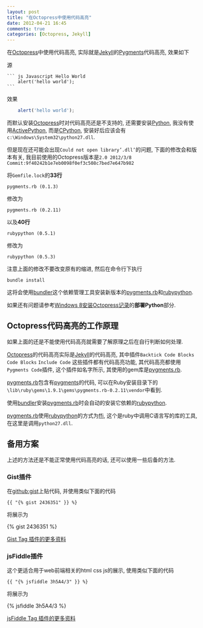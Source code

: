 ```yaml
---
layout: post
title: "在Octopress中使用代码高亮"
date: 2012-04-21 16:45
comments: true
categories: [Octopress, Jekyll]
---
```


在[Octopress][]中使用代码高亮, 实际就是[Jekyll][]的[Pygments][]代码高亮, 效果如下

源

	``` js Javascript Hello World 
		alert('hello world');
	```
效果

``` js Javascript Hello World 
	alert('hello world');
```

而默认安装[Octopress][]时对代码高亮还是不支持的, 还需要安装[Python][], 我没有使用[ActivePython][], 而是[CPython][], 安装好后应该会有`c:\Windows\System32\python27.dll`.

但是现在还可能会出现`Could not open library’.dll’`的问题, 下面的修改会和版本有关, 我目前使用的Octopress版本是`2.0 2012/3/8 Commit:9f40242b1e7eb0098f0ef3c508c7bed7e647b982`

将`Gemfile.lock`的**33行**

	pygments.rb (0.1.3)

修改为

	pygments.rb (0.2.11)

以及**40行**

	rubypython (0.5.1)

修改为

	rubypython (0.5.3)

注意上面的修改不要改变原有的缩进, 然后在命令行下执行

	bundle install

这将会使用[bundler][]这个依赖管理工具安装新版本的[pygments.rb][]和[rubypython][].

如果还有问题请参考[Windows 8安装Octopress记录](http://hivan.me/octopress-install-to-windows8/)的**部署Python**部分.

[octopress]: http://octopress.org
[jekyll]: http://jekyllrb.com/
[pygments]: http://pygments.org/
[python]: http://python.org/
[activepython]: http://www.activestate.com/activepython
[cpython]: http://python.org/getit/
[bundler]: http://gembundler.com/
[pygments.rb]: https://github.com/tmm1/pygments.rb/
[rubypython]: http://rubypython.rubyforge.org/


Octopress代码高亮的工作原理
---------------------------

如果上面的还是不能使用代码高亮就需要了解原理之后在自行判断如何处理.

[Octopress][]的代码高亮实际是[Jekyll][]的代码高亮, 其中插件`Backtick Code Blocks` `Code Blocks` `Include Code` 这些插件都有代码高亮功能, 其代码高亮都使用`Pygments Code`插件, 这个插件如名字所示, 其使用的gem库是[pygments.rb][].

[pygments.rb][]包含有[pygments][]的代码, 可以在Ruby安装目录下的`\lib\ruby\gems\1.9.1\gems\pygments.rb-0.2.11\vendor`中看到.

使用[bundler][]安装[pygments.rb][]时会自动的安装它依赖的[rubypython][].

[pygments.rb][]使用[rubypython][]的方式为[ffi][], 这个是ruby中调用C语言写的库的工具, 在这里是调用`python27.dll`.

[ffi]: https://github.com/ffi/ffi



备用方案
--------

上述的方法还是不能正常使用代码高亮的话, 还可以使用一些后备的方法.


### Gist插件

在[github:gist](https://gist.github.com/)上贴代码, 并使用类似下面的代码

	{{ "{% gist 2436351" }} %}

将展示为

{% gist 2436351 %}

[Gist Tag 插件的更多资料](http://octopress.org/docs/plugins/gist-tag/)


### jsFiddle插件

这个更适合用于web前端相关的html css js的展示, 使用类似下面的代码

	{{ "{% jsfiddle 3h5A4/3" }} %}

将展示为

{% jsfiddle 3h5A4/3 %}

[jsFiddle Tag 插件的更多资料](http://octopress.org/docs/plugins/jsfiddle-tag/)

